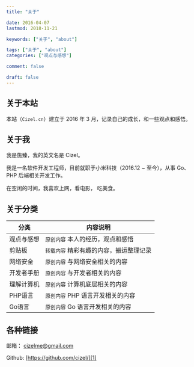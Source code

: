 ```yaml
---
title: "关于"

date: 2016-04-07
lastmod: 2018-11-21

keywords: ["关于", "about"]

tags: ["关于", "about"]
categories: ["观点与感想"]

comment: false

draft: false
---
```


## 关于本站

本站（`Cizel.cn`）建立于 2016 年 3 月，记录自己的成长，和一些观点和感悟。

## 关于我

我是施臻，我的英文名是 Cizel。

我是一名软件开发工程师，目前就职于小米科技（2016.12 ~ 至今），从事 Go、PHP 后端相关开发工作。

在空闲的时间，我喜欢上网，看电影， 吃美食。

## 关于分类

| 分类 | 内容说明 |
| --- | --- |
| 观点与感想 | `原创内容` 本人的经历，观点和感悟 |
| 剪贴板 | `转载内容` 精彩有趣的内容，搬运整理记录 |
| 网络安全 | `原创内容` 与网络安全相关的内容 |
| 开发者手册 | `原创内容` 与开发者相关的内容 |
| 理解计算机 | `原创内容` 计算机底层相关的内容 | 
| PHP语言 | `原创内容` PHP 语言开发相关的内容 |
| Go语言 | `原创内容` Go 语言开发相关的内容 |

## 各种链接

邮箱： cizelme@gmail.com

Github: [https://github.com/cizel/][1]

[1]:https://github.com/cizel
